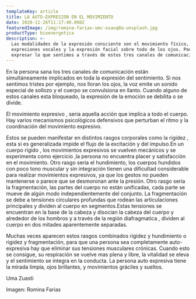 ```yaml
---
templateKey: article
title: LA AUTO-EXPRESION EN EL MOVIMIENTO
date: 2020-11-26T11:17:40.098Z
featuredImage: /img/romina-farias-umc-osauq8a-unsplash.jpg
productType: bioenergetica
description: >-
  Las modalidades de la expresión consciente son el movimiento físico, las
  expresiones vocales y la expresión facial sobre todo de los ojos. Podemos
  expresar lo que sentimos a través de estos tres canales de comunicación.
---
```

En la persona sana los tres canales de comunicación están simultáneamente implicados en toda la expresión del sentimiento. Si nos sentimos tristes por ejemplo, nos lloran los ojos, la voz emite un sonido especial de sollozo y el cuerpo se convulsiona en llanto. Cuando alguno de estos canales esta bloqueado, la expresión de la emoción se debilita o se divide.

El movimiento expresivo , seria aquella acción que implica a todo el cuerpo. Hay varios mecanismos  psicológicos  defensivos  que perturban el ritmo y la coordinación del movimiento expresivo.

Estos se pueden manifestar en distintos rasgos corporales como la rigidez , esta si es generalizada impide el flujo de la excitación y del impulso.En un cuerpo rígido , los movimientos expresivos se vuelven mecánicos y se experimenta como ejercicio ,la persona no encuentra placer y satisfacción en el movimiento. Otro rasgo seria el hundimiento, los cuerpos hundidos con poco tono muscular y sin integración tienen una dificultad considerable para realizar movimientos expresivos, ya que los gestos no pueden mantenerse o parece que se desmoronan ante la presión. Otro rasgo seria la fragmentación, las partes del cuerpo no están unificadas, cada parte se mueve de algún modo independientemente del conjunto. La fragmentación se debe a tensiones circulares profundas que rodean las articulaciones principales y dividen al cuerpo en segmentos.Estas tensiones se encuentran en la base de la cabeza y disocian la cabeza del cuerpo y alrededor de los hombros y a través de la región diafragmatica , dividen al cuerpo en dos mitades aparentemente separadas.

Muchas veces aparecen estos rasgos combinados rigidez y hundimiento o rigidez y fragmentación, para que una persona sea completamente auto-expresiva hay que eliminar sus tensiones musculares crónicas. Cuando esto se consigue, su respiración se vuelve mas plena y libre, la vitalidad se eleva y el sentimiento se integra en la conducta. La persona auto expresiva tiene la mirada limpia, ojos brillantes, y movimientos gráciles y sueltos.

Uma Zuasti

Imagen: Romina Farias
